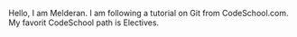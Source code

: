 Hello, I am Melderan.  I am following a tutorial on Git from CodeSchool.com.  My favorit CodeSchool path is Electives.
